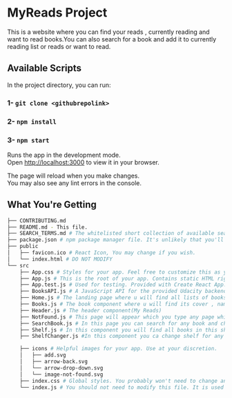 # MyReads Project
This is a website where you can find your reads , currently reading and want to read books.You can also search for a book and add it to currently reading list or reads or want to read.

## Available Scripts

In the project directory, you can run:
### 1- `git clone <githubrepolink>`
### 2- `npm install`
### 3- `npm start`

Runs the app in the development mode.\
Open [http://localhost:3000](http://localhost:3000) to view it in your browser.

The page will reload when you make changes.\
You may also see any lint errors in the console.



## What You're Getting
```bash
├── CONTRIBUTING.md
├── README.md - This file.
├── SEARCH_TERMS.md # The whitelisted short collection of available search terms for you to use with your app.
├── package.json # npm package manager file. It's unlikely that you'll need to modify this.
├── public
│   ├── favicon.ico # React Icon, You may change if you wish.
│   └── index.html # DO NOT MODIFY
└── src
    ├── App.css # Styles for your app. Feel free to customize this as you desire.
    ├── App.js # This is the root of your app. Contains static HTML right now.
    ├── App.test.js # Used for testing. Provided with Create React App. Testing is encouraged, but not required.
    ├── BooksAPI.js # A JavaScript API for the provided Udacity backend. Instructions for the methods are below.
    ├── Home.js # The landing page where u will find all lists of books
    ├── Books.js # The book component where u will find its cover , name , authors
    ├── Header.js # The header component(My Reads)
    ├── NotFound.js # This page will appear which you type any page which is not found
    ├── SearchBook.js # In this page you can search for any book and change its shelf
    ├── Shelf.js # In this component you will find all books in this shelf
    ├── ShelfChanger.js #In this component you ca change shelf for any book

    ├── icons # Helpful images for your app. Use at your discretion.
    │   ├── add.svg
    │   ├── arrow-back.svg
    │   └── arrow-drop-down.svg
    │   └── image-not-found.svg
    ├── index.css # Global styles. You probably won't need to change anything here.
    └── index.js # You should not need to modify this file. It is used for DOM rendering only.
```


